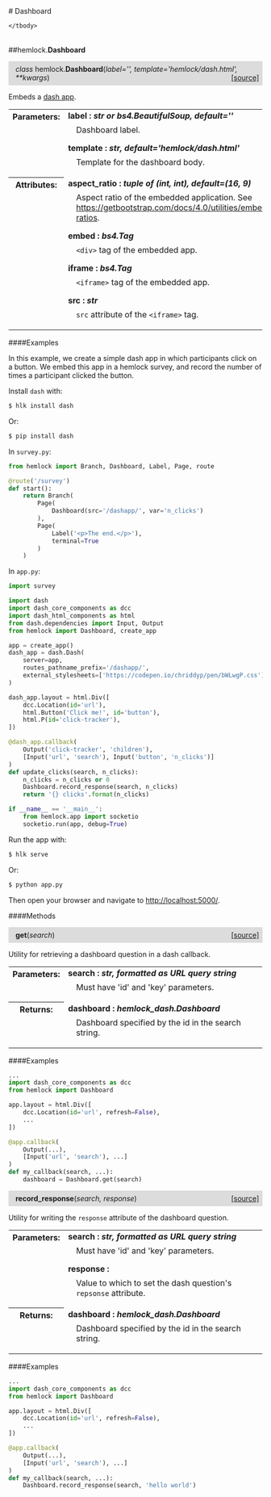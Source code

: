 <script src="https://cdn.mathjax.org/mathjax/latest/MathJax.js?config=TeX-AMS-MML_HTMLorMML" type="text/javascript"></script>

<link rel="stylesheet" href="https://assets.readthedocs.org/static/css/readthedocs-doc-embed.css" type="text/css" />

<style>
    a.src-href {
        float: right;
    }
    p.attr {
        margin-top: 0.5em;
        margin-left: 1em;
    }
    p.func-header {
        background-color: gainsboro;
        border-radius: 0.1em;
        padding: 0.5em;
        padding-left: 1em;
    }
    table.field-table {
        border-radius: 0.1em
    }
</style># Dashboard

<table class="docutils field-list field-table" frame="void" rules="none">
    <col class="field-name" />
    <col class="field-body" />
    <tbody valign="top">
        
    </tbody>
</table>



##hemlock.**Dashboard**

<p class="func-header">
    <i>class</i> hemlock.<b>Dashboard</b>(<i>label='', template='hemlock/dash.html', **kwargs</i>) <a class="src-href" target="_blank" href="https://github.com/dsbowen/hemlock/blob/master/hemlock/qpolymorphs/dashboard.py#L11">[source]</a>
</p>

Embeds a <a href="https://plotly.com/dash/" target="_blank">dash app</a>.

<table class="docutils field-list field-table" frame="void" rules="none">
    <col class="field-name" />
    <col class="field-body" />
    <tbody valign="top">
        <tr class="field">
    <th class="field-name"><b>Parameters:</b></td>
    <td class="field-body" width="100%"><b>label : <i>str or bs4.BeautifulSoup, default=''</i></b>
<p class="attr">
    Dashboard label.
</p>
<b>template : <i>str, default='hemlock/dash.html'</i></b>
<p class="attr">
    Template for the dashboard body.
</p></td>
</tr>
<tr class="field">
    <th class="field-name"><b>Attributes:</b></td>
    <td class="field-body" width="100%"><b>aspect_ratio : <i>tuple of (int, int), default=(16, 9)</i></b>
<p class="attr">
    Aspect ratio of the embedded application. See <a href="https://getbootstrap.com/docs/4.0/utilities/embed/#aspect-ratios">https://getbootstrap.com/docs/4.0/utilities/embed/#aspect-ratios</a>.
</p>
<b>embed : <i>bs4.Tag</i></b>
<p class="attr">
    <code>&lt;div&gt;</code> tag of the embedded app.
</p>
<b>iframe : <i>bs4.Tag</i></b>
<p class="attr">
    <code>&lt;iframe&gt;</code> tag of the embedded app.
</p>
<b>src : <i>str</i></b>
<p class="attr">
    <code>src</code> attribute of the <code>&lt;iframe&gt;</code> tag.
</p></td>
</tr>
    </tbody>
</table>

####Examples

In this example, we create a simple dash app in which participants click on a
button. We embed this app in a hemlock survey, and record the number of times
a participant clicked the button.

Install `dash` with:

```bash
$ hlk install dash
```

Or:

```bash
$ pip install dash
```

In `survey.py`:

```python
from hemlock import Branch, Dashboard, Label, Page, route

@route('/survey')
def start():
    return Branch(
        Page(
            Dashboard(src='/dashapp/', var='n_clicks')
        ),
        Page(
            Label('<p>The end.</p>'),
            terminal=True
        )
    )
```

In `app.py`:

```python
import survey

import dash
import dash_core_components as dcc
import dash_html_components as html
from dash.dependencies import Input, Output
from hemlock import Dashboard, create_app

app = create_app()
dash_app = dash.Dash(
    server=app,
    routes_pathname_prefix='/dashapp/',
    external_stylesheets=['https://codepen.io/chriddyp/pen/bWLwgP.css']
)

dash_app.layout = html.Div([
    dcc.Location(id='url'),
    html.Button('Click me!', id='button'),
    html.P(id='click-tracker'),
])

@dash_app.callback(
    Output('click-tracker', 'children'),
    [Input('url', 'search'), Input('button', 'n_clicks')]
)
def update_clicks(search, n_clicks):
    n_clicks = n_clicks or 0
    Dashboard.record_response(search, n_clicks)
    return '{} clicks'.format(n_clicks)

if __name__ == '__main__':
    from hemlock.app import socketio
    socketio.run(app, debug=True)
```

Run the app with:

```bash
$ hlk serve
```

Or:

```bash
$ python app.py
```

Then open your browser and navigate to <http://localhost:5000/>.

####Methods



<p class="func-header">
    <i></i> <b>get</b>(<i>search</i>) <a class="src-href" target="_blank" href="https://github.com/dsbowen/hemlock/blob/master/hemlock/qpolymorphs/dashboard.py#L174">[source]</a>
</p>

Utility for retrieving a dashboard question in a dash callback.

<table class="docutils field-list field-table" frame="void" rules="none">
    <col class="field-name" />
    <col class="field-body" />
    <tbody valign="top">
        <tr class="field">
    <th class="field-name"><b>Parameters:</b></td>
    <td class="field-body" width="100%"><b>search : <i>str, formatted as URL query string</i></b>
<p class="attr">
    Must have 'id' and 'key' parameters.
</p></td>
</tr>
<tr class="field">
    <th class="field-name"><b>Returns:</b></td>
    <td class="field-body" width="100%"><b>dashboard : <i>hemlock_dash.Dashboard</i></b>
<p class="attr">
    Dashboard specified by the id in the search string.
</p></td>
</tr>
    </tbody>
</table>

####Examples

```python
...
import dash_core_components as dcc
from hemlock import Dashboard

app.layout = html.Div([
    dcc.Location(id='url', refresh=False),
    ...
])

@app.callback(
    Output(...),
    [Input('url', 'search'), ...]
)
def my_callback(search, ...):
    dashboard = Dashboard.get(search)
```



<p class="func-header">
    <i></i> <b>record_response</b>(<i>search, response</i>) <a class="src-href" target="_blank" href="https://github.com/dsbowen/hemlock/blob/master/hemlock/qpolymorphs/dashboard.py#L214">[source]</a>
</p>

Utility for writing the `response` attribute of the dashboard
question.

<table class="docutils field-list field-table" frame="void" rules="none">
    <col class="field-name" />
    <col class="field-body" />
    <tbody valign="top">
        <tr class="field">
    <th class="field-name"><b>Parameters:</b></td>
    <td class="field-body" width="100%"><b>search : <i>str, formatted as URL query string</i></b>
<p class="attr">
    Must have 'id' and 'key' parameters.
</p>
<b>response : <i></i></b>
<p class="attr">
    Value to which to set the dash question's <code>repsonse</code> attribute.
</p></td>
</tr>
<tr class="field">
    <th class="field-name"><b>Returns:</b></td>
    <td class="field-body" width="100%"><b>dashboard : <i>hemlock_dash.Dashboard</i></b>
<p class="attr">
    Dashboard specified by the id in the search string.
</p></td>
</tr>
    </tbody>
</table>

####Examples

```python
...
import dash_core_components as dcc
from hemlock import Dashboard

app.layout = html.Div([
    dcc.Location(id='url', refresh=False),
    ...
])

@app.callback(
    Output(...),
    [Input('url', 'search'), ...]
)
def my_callback(search, ...):
    Dashboard.record_response(search, 'hello world')